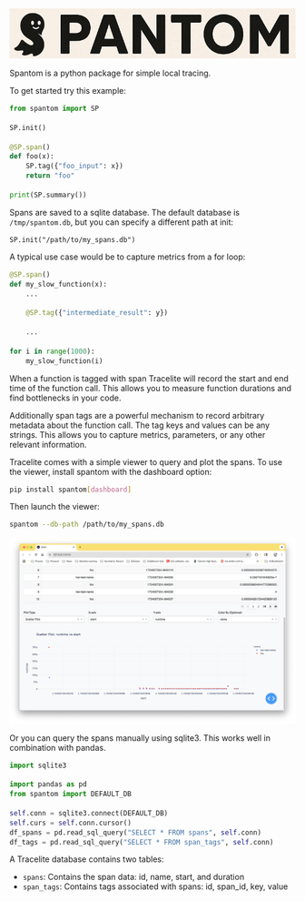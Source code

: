 <div align="center">
  <img src="https://github.com/rowland-208/spantom/blob/main/etc/logo.png?raw=True" alt="logo" width="600">
</div>

Spantom is a python package for simple local tracing.

To get started try this example:
```python
from spantom import SP

SP.init()

@SP.span()
def foo(x):
    SP.tag({"foo_input": x})
    return "foo"

print(SP.summary())
```

Spans are saved to a sqlite database.
The default database is `/tmp/spantom.db`,
but you can specify a different path at init:
```
SP.init("/path/to/my_spans.db")
```

A typical use case would be to capture metrics from a for loop:
```python
@SP.span()
def my_slow_function(x):
    ...
    
    @SP.tag({"intermediate_result": y})
    
    ...

for i in range(1000):
    my_slow_function(i)
```

When a function is tagged with span Tracelite will record the start and end time of the function call.
This allows you to measure function durations and find bottlenecks in your code.

Additionally span tags are a powerful mechanism to record arbitrary metadata about the function call.
The tag keys and values can be any strings.
This allows you to capture metrics, parameters, or any other relevant information.

Tracelite comes with a simple viewer to query and plot the spans.
To use the viewer, install spantom with the dashboard option:
```bash
pip install spantom[dashboard]
```

Then launch the viewer:
```bash
spantom --db-path /path/to/my_spans.db
```
![Sample image](https://github.com/rowland-208/spantom/blob/main/etc/dashboard.png?raw=True)

Or you can query the spans manually using sqlite3.
This works well in combination with pandas.
```python
import sqlite3

import pandas as pd
from spantom import DEFAULT_DB

self.conn = sqlite3.connect(DEFAULT_DB)
self.curs = self.conn.cursor()
df_spans = pd.read_sql_query("SELECT * FROM spans", self.conn)
df_tags = pd.read_sql_query("SELECT * FROM span_tags", self.conn)
```

A Tracelite database contains two tables:
- `spans`: Contains the span data: id, name, start, and duration
- `span_tags`: Contains tags associated with spans: id, span_id, key, value
